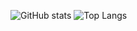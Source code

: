 ![GitHub stats](https://github-readme-stats.vercel.app/api?username=Gary20011207&show_icons=true&theme=default)
![Top Langs](https://github-readme-stats.vercel.app/api/top-langs/?username=Gary20011207&layout=compact&theme=default)

<!--
**Gary20011207/Gary20011207** is a ✨ _special_ ✨ repository because its `README.md` (this file) appears on your GitHub profile.

Here are some ideas to get you started:

- 🔭 I’m currently working on ...
- 🌱 I’m currently learning ...
- 👯 I’m looking to collaborate on ...
- 🤔 I’m looking for help with ...
- 💬 Ask me about ...
- 📫 How to reach me: ...
- 😄 Pronouns: ...
- ⚡ Fun fact: ...
-->
